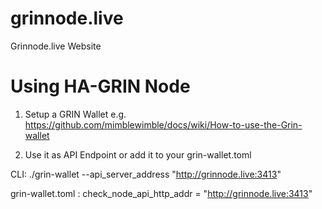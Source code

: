 # grinnode.live
Grinnode.live Website

       
# Using HA-GRIN Node 
1. Setup a GRIN Wallet e.g. https://github.com/mimblewimble/docs/wiki/How-to-use-the-Grin-wallet

2. Use it as API Endpoint or add it to your grin-wallet.toml 

 CLI:
           ./grin-wallet --api_server_address "http://grinnode.live:3413"

grin-wallet.toml :
          check_node_api_http_addr = "http://grinnode.live:3413"

 
